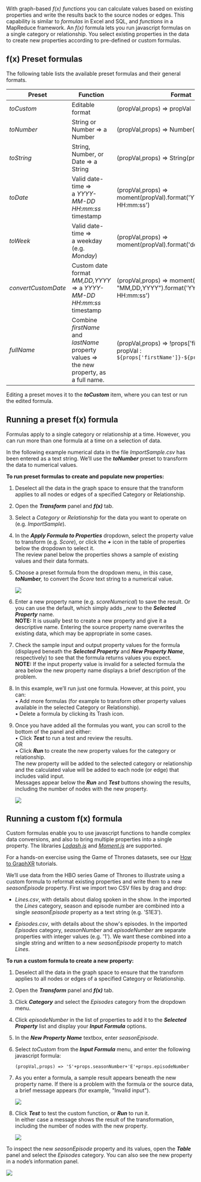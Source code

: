 With graph-based _f(x)_ _functions_ you can calculate values based on existing properties and write the results back to the source nodes or edges. This capability is similar to _formulas_ in Excel and SQL, and _functions_ in a MapReduce framework. An _f(x)_ formula lets you run javascript formulas on a single category or relationship. You select existing properties in the data to create new properties according to pre-defined or custom formulas.

## f(x) Preset formulas

The following table lists the available preset formulas and their general formats.

| **Preset** | **Function** | **Format** |
| --- | --- | --- |
| _toCustom_ | Editable format | (propVal,props) => propVal |
| _toNumber_ | String or Number => a Number | (propVal,props) => Number(propVal) \| 0 |
| _toString_ | String, Number, or Date => a String | (propVal,props) => String(propVal) |
| _toDate_ | Valid date-time =>  <br>a _YYYY-MM-DD HH:mm:ss_ timestamp | (propVal,props) => moment(propVal).format('YYYY-MM-DD HH:mm:ss') |
| _toWeek_ | Valid date-time =>  <br>a weekday (e.g. _Monday_) | (propVal,props) => moment(propVal).format('dddd') |
| _convertCustomDate_ | Custom date format _MM,DD,YYYY_ => a _YYYY-MM-DD HH:mm:ss_ timestamp | (propVal,props) => moment(propVal, "MM,DD,YYYY").format('YYYY-MM-DD HH:mm:ss') |
| _fullName_ | Combine _firstName_ and _lastName_ property values =>  <br>the new property, as a full name. | (propVal,props) => !props\['firstName'\] ? propVal : `${props['firstName']}-${props['lastName']}` |

Editing a preset moves it to the _**toCustom**_ item, where you can test or run the edited formula.

## Running a preset f(x) formula

Formulas apply to a single category or relationship at a time. However, you can run more than one formula at a time on a selection of data.

In the following example numerical data in the file _ImportSample.csv_ has been entered as a text string. We’ll use the _**toNumber**_ preset to transform the data to numerical values.

**To run preset formulas to create and populate new properties:**

1.  Deselect all the data in the graph space to ensure that the transform applies to all nodes or edges of a specified Category or Relationship.
    
2.  Open the _**Transform**_ panel and _**f(x)**_ tab.
    
3.  Select a _Category_ or _Relationship_ for the data you want to operate on (e.g. _ImportSample_).
    
4.  In the _**Apply Formula to Properties**_ dropdown, select the property value to transform (e.g. _Score_), or click the _**+**_ icon in the table of properties below the dropdown to select it.  
    The review panel below the properties shows a sample of existing values and their data formats.
    
5.  Choose a preset formula from the dropdown menu, in this case, _**toNumber**,_ to convert the _Score_ text string to a numerical value.
    
    ![](https://kineviz.atlassian.net/wiki/download/attachments/1719537332/06_01_01_FunctionStart1320.png?api=v2)
6.  Enter a new property name (e.g. _scoreNumerical_) to save the result. Or you can use the default, which simply adds _\_new_ to the _**Selected Property**_ name.  
    **NOTE:** It is usually best to create a new property and give it a descriptive name. Entering the source property name overwrites the existing data, which may be appropriate in some cases.
    
7.  Check the sample input and output property values for the formula (displayed beneath the _**Selected Property**_ and _**New Property Name**_, respectively) to see that the formula returns values you expect.  
    **NOTE:** If the input property value is invalid for a selected formula the area below the new property name displays a brief description of the problem.
    
8.  In this example, we’ll run just one formula. However, at this point, you can:  
    • Add more formulas (for example to transform other property values available in the selected Category or Relationship).  
    • Delete a formula by clicking its Trash icon.
    
9.  Once you have added all the formulas you want, you can scroll to the bottom of the panel and either:  
    • Click _**Test**_ to run a test and review the results.  
    OR  
    • Click _**Run**_ to create the new property values for the category or relationship.  
    The new property will be added to the selected category or relationship and the calculated value will be added to each node (or edge) that includes valid input.  
    Messages appear below the _**Run**_ and _**Test**_ buttons showing the results, including the number of nodes with the new property.
    
    ![](https://kineviz.atlassian.net/wiki/download/attachments/1719537332/06_01_02_FunctionDone720.png?api=v2)

## Running a custom f(x) formula

Custom formulas enable you to use javascript functions to handle complex data conversions, and also to bring multiple properties into a single property. The libraries [_Lodash.js_](https://lodash.com/docs) and [_Moment.js_](https://momentjs.com/docs/) are supported.

For a hands-on exercise using the Game of Thrones datasets, see our [How to GraphXR](https://helpcenter.kineviz.com/learning-center/HC/how-to-graphxr) tutorials.

We’ll use data from the HBO series Game of Thrones to illustrate using a custom formula to reformat existing properties and write them to a new _seasonEpisode_ property. First we import two CSV files by drag and drop:

*   _Lines.csv_, with details about dialog spoken in the show. In the imported the _Lines_ category, season and episode number are combined into a single _seasonEpisode_ property as a text string (e.g. 'S1E3').
    
*   _Episodes.csv_, with details about the show's episodes. In the imported _Episodes_ category, _seasonNumber_ and _episodeNumber_ are separate properties with integer values (e.g. '1'). We want these combined into a single string and written to a new _seasonEpisode_ property to match _Lines_.
    

**To run a custom formula to create a new property:**

1.  Deselect all the data in the graph space to ensure that the transform applies to all nodes or edges of a specified Category or Relationship.
    
2.  Open the _**Transform**_ panel and _**f(x)**_ tab.
    
3.  Click _**Category**_ and select the _Episodes_ category from the dropdown menu.
    
4.  Click _episodeNumber_ in the list of properties to add it to the _**Selected Property**_ list and display your _**Input Formula**_ options.
    
5.  In the _**New Property Name**_ textbox, enter _seasonEpisode_.
    
6.  Select _toCustom_ from the _**Input Formula**_ menu, and enter the following javascript formula:
    
    ```
    (propVal,props) => 'S'+props.seasonNumber+'E'+props.episodeNumber
    ```
    
7.  As you enter a formula, a sample result appears beneath the new property name. If there is a problem with the formula or the source data, a brief message appears (for example, "Invalid input").
    
    ![](https://kineviz.atlassian.net/wiki/download/attachments/1719537332/06_01_03_CustomFcnStart1320.png?api=v2)
8.  Click _**Test**_ to test the custom function, or _**Run**_ to run it.  
    In either case a message shows the result of the transformation, including the number of nodes with the new property.
    
    ![](https://kineviz.atlassian.net/wiki/download/attachments/1719537332/06_01_04_CustomFcnDone1320.png?api=v2)

To inspect the new _seasonEpisode_ property and its values, open the _**Table**_ panel and select the _Episodes_ category. You can also see the new property in a node’s information panel.

![](https://kineviz.atlassian.net/wiki/download/attachments/1719537332/06_01_04_CustomFcnTable1320.png?api=v2)